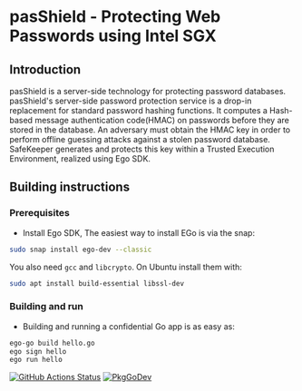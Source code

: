 pasShield - Protecting Web Passwords using Intel SGX
==========================================================================

Introduction
------------

pasShield is a server-side technology for protecting password databases. pasShield's server-side password protection service is a drop-in replacement for standard password hashing functions. It computes a Hash-based message authentication code(HMAC) on passwords before they are stored in the
database. An adversary must obtain the HMAC key in order to perform offline guessing attacks against a stolen password database. SafeKeeper generates and protects this key within a Trusted Execution Environment, realized using Ego SDK.


Building instructions
---------------------

### Prerequisites

- Install Ego SDK, The easiest way to install EGo is via the snap:
```sh
sudo snap install ego-dev --classic
```

You also need `gcc` and `libcrypto`. On Ubuntu install them with:
```sh
sudo apt install build-essential libssl-dev
```

### Building and run
- Building and running a confidential Go app is as easy as:
```sh
ego-go build hello.go
ego sign hello
ego run hello
```

[![GitHub Actions Status][github-actions-badge]][github-actions]
[![PkgGoDev][go-pkg-badge]][go-pkg]

<!-- refs -->
[github-actions]: https://github.com/edgelesssys/ego/actions
[github-actions-badge]: https://github.com/edgelesssys/ego/workflows/Unit%20Tests/badge.svg
[go-pkg]: https://pkg.go.dev/github.com/edgelesssys/ego
[go-pkg-badge]: https://pkg.go.dev/badge/github.com/edgelesssys/ego
[go-report-card]: https://goreportcard.com/report/github.com/edgelesssys/ego
[go-report-card-badge]: https://goreportcard.com/badge/github.com/edgelesssys/ego
[license-badge]: https://img.shields.io/github/license/edgelesssys/ego
[discord]: https://discord.gg/rH8QTH56JN
[discord-badge]: https://img.shields.io/badge/chat-on%20Discord-blue
